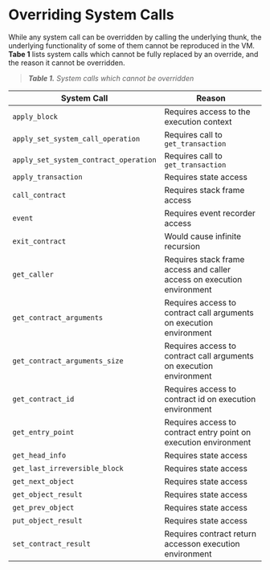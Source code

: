# Overriding System Calls

While any system call can be overridden by calling the underlying thunk, the underlying functionality of some of them cannot be reproduced in the VM. **Tabe 1** lists system calls which cannot be fully replaced by an override, and the reason it cannot be overridden.

> _**Table 1.** System calls which cannot be overridden_

|System Call|Reason|
|---|---|
|`apply_block`|Requires access to the execution context|
|`apply_set_system_call_operation`|Requires call to `get_transaction`|
|`apply_set_system_contract_operation`|Requires call to `get_transaction`|
|`apply_transaction`|Requires state access|
|`call_contract`|Requires stack frame access|
|`event`|Requires event recorder access|
|`exit_contract`|Would cause infinite recursion|
|`get_caller`|Requires stack frame access and caller access on execution environment|
|`get_contract_arguments`|Requires access to contract call arguments on execution environment|
|`get_contract_arguments_size`|Requires access to contract call arguments on execution environment|
|`get_contract_id`|Requires access to contract id on execution environment|
|`get_entry_point`|Requires access to contract entry point on execution environment|
|`get_head_info`|Requires state access|
|`get_last_irreversible_block`|Requires state access|
|`get_next_object`|Requires state access|
|`get_object_result`|Requires state access|
|`get_prev_object`|Requires state access|
|`put_object_result`|Requires state access|
|`set_contract_result`|Requires contract return accesson execution environment|

